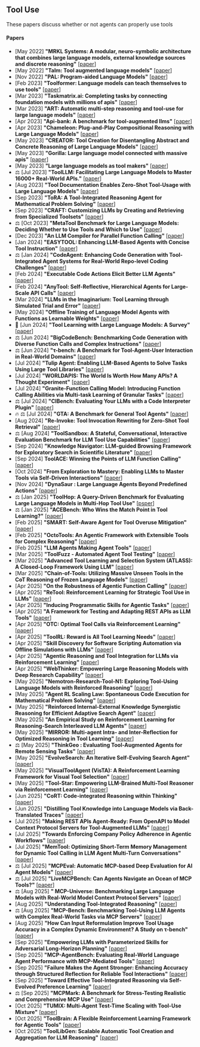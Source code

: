 ## Tool Use
These papers discuss whether or not agents can properly use tools

#### Papers
* [May 2022] **"MRKL Systems: A modular, neuro-symbolic architecture that combines large language models, external knowledge sources and discrete reasoning"** [[paper](https://arxiv.org/abs/2205.00445)]
* [May 2022] **"Talm: Tool augmented language models"** [[paper](https://arxiv.org/abs/2205.12255)]
* [Nov 2022] **"PAL: Program-aided Language Models"** [[paper](https://arxiv.org/abs/2311.09553)]
* [Feb 2023] **"Toolformer: Language models can teach themselves to use tools"** [[paper](https://arxiv.org/abs/2302.04761)]
* [Mar 2023] **"Taskmatrix.ai: Completing tasks by connecting foundation models with millions of apis"** [[paper](https://arxiv.org/abs/2303.16434)]
* [Mar 2023] **"ART: Automatic multi-step reasoning and tool-use for large language models"** [[paper](https://arxiv.org/abs/2303.09014)]
* [Apr 2023] **"Api-bank: A benchmark for tool-augmented llms"** [[paper](https://arxiv.org/abs/2304.08244)]
* [Apr 2023] **"Chameleon: Plug-and-Play Compositional Reasoning with Large Language Models"** [[paper](https://arxiv.org/abs/2304.09842)]
* [May 2023] **"CREATOR: Tool Creation for Disentangling Abstract and Concrete Reasoning of Large Language Models"** [[paper](https://arxiv.org/abs/2305.14318)]
* [May 2023] **"Gorilla: Large language model connected with massive apis"** [[paper](https://arxiv.org/abs/2305.15334)]
* [May 2023] **"Large language models as tool makers"** [[paper](https://arxiv.org/abs/2305.17126)]
* ⚖️ [Jul 2023] **"ToolLLM: Facilitating Large Language Models to Master 16000+ Real-World APIs."** [[paper](https://arxiv.org/abs/2307.16789)]
* [Aug 2023] **"Tool Documentation Enables Zero-Shot Tool-Usage with Large Language Models"** [[paper](https://arxiv.org/abs/2308.00675)]
* [Sep 2023] **"ToRA: A Tool-Integrated Reasoning Agent for Mathematical Problem Solving"** [[paper](https://arxiv.org/abs/2309.17452)]
* [Sep 2023] **"CRAFT: Customizing LLMs by Creating and Retrieving from Specialized Toolsets"** [[paper](https://arxiv.org/abs/2309.17428)]
* ⚖️ [Oct 2023] **"MetaTool Benchmark for Large Language Models: Deciding Whether to Use Tools and Which to Use"** [[paper](https://arxiv.org/abs/2310.03128)]
* [Dec 2023] **"An LLM Compiler for Parallel Function Calling"** [[paper](https://arxiv.org/abs/2312.04511)]
* [Jan 2024] **"EASYTOOL: Enhancing LLM-Based Agents with Concise Tool Instruction"** [[paper](https://arxiv.org/abs/2401.06201)]
* ⚖️ [Jan 2024] **"CodeAgent: Enhancing Code Generation with Tool-Integrated Agent Systems for Real-World Repo-level Coding Challenges"** [[paper](https://arxiv.org/abs/2401.07339)]
* [Feb 2024] **"Executable Code Actions Elicit Better LLM Agents"** [[paper](https://arxiv.org/abs/2402.01030)]
* [Feb 2024] **"AnyTool: Self-Reflective, Hierarchical Agents for Large-Scale API Calls"** [[paper](https://arxiv.org/abs/2402.04253)]
* [Mar 2024] **"LLMs in the Imaginarium: Tool Learning through Simulated Trial and Error"** [[paper](https://arxiv.org/abs/2403.04746)]
* [May 2024] **"Offline Training of Language Model Agents with Functions as Learnable Weights"** [[paper](https://arxiv.org/abs/2402.11359)]
* 📖 [Jun 2024] **"Tool Learning with Large Language Models: A Survey"** [[paper](https://arxiv.org/abs/2405.17935)]
* ⚖️ [Jun 2024] **"BigCodeBench: Benchmarking Code Generation with Diverse Function Calls and Complex Instructions"** [[paper](https://arxiv.org/abs/2406.15877)]
* ⚖️ [Jun 2024] **"τ-bench: A Benchmark for Tool-Agent-User Interaction in Real-World Domains"** [[paper](https://arxiv.org/abs/2406.12045)]
* [Jul 2024] **"Tulip Agent: Enabling LLM-Based Agents to Solve Tasks Using Large Tool Libraries"** [[paper](https://arxiv.org/abs/2407.21778)]
* [Jul 2024] **"WORLDAPIS: The World Is Worth How Many APIs? A Thought Experiment"** [[paper](https://arxiv.org/abs/2407.07778)]
* [Jul 2024] **"Granite-Function Calling Model: Introducing Function Calling Abilities via Multi-task Learning of Granular Tasks"** [[paper](https://arxiv.org/abs/2407.00121)]
* ⚖️ [Jul 2024] **"CIBench: Evaluating Your LLMs with a Code Interpreter Plugin"** [[paper](https://arxiv.org/abs/2407.10499)]
* 🔥 ⚖️ [Jul 2024] **"GTA: A Benchmark for General Tool Agents"** [[paper](https://arxiv.org/abs/2407.08713)]
* [Aug 2024] **"Re-Invoke: Tool Invocation Rewriting for Zero-Shot Tool Retrieval"** [[paper](https://arxiv.org/abs/2408.01875)]
* ⚖️ [Aug 2024] **"ToolSandbox: A Stateful, Conversational, Interactive Evaluation Benchmark for LLM Tool Use Capabilities"** [[paper](https://arxiv.org/abs/2408.04682)]
* [Sep 2024] **"Knowledge Navigator: LLM-guided Browsing Framework for Exploratory Search in Scientific Literature"** [[paper](https://arxiv.org/abs/2408.15836)]
* [Sep 2024] **ToolACE: Winning the Points of LLM Function Calling"** [[paper](https://arxiv.org/abs/2409.00920)]
* [Oct 2024] **"From Exploration to Mastery: Enabling LLMs to Master Tools via Self-Driven Interactions"** [[paper](https://arxiv.org/abs/2410.08197)]
* [Nov 2024] **"DynaSaur : Large Language Agents Beyond Predefined Actions"** [[paper](https://arxiv.org/abs/2411.01747)]
* ⚖️ [Jan 2025] **"ToolHop: A Query-Driven Benchmark for Evaluating Large Language Models in Multi-Hop Tool Use"** [[psper](https://arxiv.org/abs/2501.02506)]
* ⚖️ [Jan 2025] **"ACEBench: Who Wins the Match Point in Tool Learning?"** [[paper](https://arxiv.org/abs/2501.12851v1)]
* [Feb 2025] **"SMART: Self-Aware Agent for Tool Overuse Mitigation"** [[paper](https://arxiv.org/abs/2502.11435)]
* [Feb 2025] **"OctoTools: An Agentic Framework with Extensible Tools for Complex Reasoning"** [[paper](https://arxiv.org/abs/2502.11271)]
* [Feb 2025] **"LLM Agents Making Agent Tools"** [[paper](https://arxiv.org/abs/2502.11705)]
* [Mar 2025] **"ToolFuzz - Automated Agent Tool Testing"** [[paper](https://arxiv.org/abs/2503.04479)]
* [Mar 2025] **"Advanced Tool Learning and Selection System (ATLASS): A Closed-Loop Framework Using LLM"** [[paper](https://arxiv.org/abs/2503.12434)]
* [Mar 2025] **"Chain-of-Tools: Utilizing Massive Unseen Tools in the CoT Reasoning of Frozen Language Models"** [[paper](https://www.arxiv.org/abs/2503.16779)]
* [Apr 2025] **"On the Robustness of Agentic Function Calling"** [[paper](https://arxiv.org/abs/2504.00914)]
* [Apr 2025] **"ReTool: Reinforcement Learning for Strategic Tool Use in LLMs"** [[paper](https://arxiv.org/abs/2504.11536)]
* [Apr 2025] **"Inducing Programmatic Skills for Agentic Tasks"** [[paper](https://arxiv.org/abs/2504.06821)]
* [Apr 2025] **"A Framework for Testing and Adapting REST APIs as LLM Tools"** [[paper](https://arxiv.org/abs/2504.15546)]
* [Apr 2025] **"OTC: Optimal Tool Calls via Reinforcement Learning"** [[paper](https://arxiv.org/abs/2504.14870)]
* [Apr 2025] **"ToolRL: Reward is All Tool Learning Needs"** [[paper](https://arxiv.org/abs/2504.13958)]
* [Apr 2025] **"Skill Discovery for Software Scripting Automation via Offline Simulations with LLMs"** [[paper](https://arxiv.org/abs/2504.20406)]
* [Apr 2025] **"Agentic Reasoning and Tool Integration for LLMs via Reinforcement Learning"** [[paper](https://www.arxiv.org/abs/2505.01441)]
* [Apr 2025] **"WebThinker: Empowering Large Reasoning Models with Deep Research Capability"** [[paper](https://arxiv.org/abs/2504.21776)]
* [May 2025] **"Nemotron-Research-Tool-N1: Exploring Tool-Using Language Models with Reinforced Reasoning"** [[paper](https://arxiv.org/abs/2505.00024)]
* [May 2025] **"Agent RL Scaling Law: Spontaneous Code Execution for Mathematical Problem Solving"** [[paper](https://arxiv.org/abs/2505.07773)]
* [May 2025] **"Reinforced Internal-External Knowledge Synergistic Reasoning for Efficient Adaptive Search Agent"** [[paper](https://www.arxiv.org/abs/2505.07596)]
* [May 2025] **"An Empirical Study on Reinforcement Learning for Reasoning-Search Interleaved LLM Agents"** [[paper](https://www.arxiv.org/abs/2505.15117)]
* [May 2025] **"MIRROR: Multi-agent Intra- and Inter-Reflection for Optimized Reasoning in Tool Learning"** [[paper](https://arxiv.org/abs/2505.20670)]
* ⚖️ [May 2025] **"ThinkGeo : Evaluating Tool-Augmented Agents for Remote Sensing Tasks"** [[paper](https://arxiv.org/abs/2505.23752)]
* [May 2025] **"EvolveSearch: An Iterative Self-Evolving Search Agent"** [[paper](https://arxiv.org/abs/2505.22501)]
* [May 2025] **"VisualToolAgent (VisTA): A Reinforcement Learning Framework for Visual Tool Selection"** [[paper](https://www.arxiv.org/abs/2505.20289)]
* [May 2025] **"Tool-Star: Empowering LLM-Brained Multi-Tool Reasoner via Reinforcement Learning"** [[paper](https://arxiv.org/abs/2505.16410)]
* [Jun 2025] **"CoRT: Code-integrated Reasoning within Thinking"** [[paper](https://arxiv.org/abs/2506.09820)]
* [Jun 2025] **"Distilling Tool Knowledge into Language Models via Back-Translated Traces"** [[paper](https://www.arxiv.org/abs/2506.19171)]
* [Jul 2025] **"Making REST APIs Agent-Ready: From OpenAPI to Model Context Protocol Servers for Tool-Augmented LLMs"** [[paper](https://www.arxiv.org/abs/2507.16044)]
* [Jul 2025] **"Towards Enforcing Company Policy Adherence in Agentic Workflows"** [[paper](https://arxiv.org/abs/2507.16459)]
* [Jul 2025] **"MemTool: Optimizing Short-Term Memory Management for Dynamic Tool Calling in LLM Agent Multi-Turn Conversations"** [[paper](https://arxiv.org/abs/2507.21428)]
* ⚖️ [Jul 2025] **"MCPEval: Automatic MCP-based Deep Evaluation for AI Agent Models"** [[paper](https://arxiv.org/abs/2507.12806)]
* ⚖️ [Jul 2025] **"LiveMCPBench: Can Agents Navigate an Ocean of MCP Tools?"** [[paper](https://arxiv.org/abs/2508.01780)]
* ⚖️ [Aug 2025] **" MCP-Universe: Benchmarking Large Language Models with Real-World Model Context Protocol Servers"** [[paper](https://arxiv.org/abs/2508.14704)]
* [Aug 2025] **"Understanding Tool-Integrated Reasoning"** [[paper](https://arxiv.org/abs/2508.19201)]
* ⚖️ [Aug 2025] **"MCP-Bench: Benchmarking Tool-Using LLM Agents with Complex Real-World Tasks via MCP Servers"** [[paper](https://www.arxiv.org/abs/2508.20453)]
* [Aug 2025] **"How Can Input Reformulation Improve Tool Usage Accuracy in a Complex Dynamic Environment? A Study on τ-bench"** [[paper](https://arxiv.org/abs/2508.20931)]
* [Sep 2025] **"Empowering LLMs with Parameterized Skills for Adversarial Long-Horizon Planning"** [[paper](https://arxiv.org/abs/2509.13127)]
* [Sep 2025] **"MCP-AgentBench: Evaluating Real-World Language Agent Performance with MCP-Mediated Tools"** [[paper](https://arxiv.org/abs/2509.09734)]
* [Sep 2025] **"Failure Makes the Agent Stronger: Enhancing Accuracy through Structured Reflection for Reliable Tool Interactions"** [[paper](https://arxiv.org/abs/2509.18847)]
* [Sep 2025] **"Toward Effective Tool-Integrated Reasoning via Self-Evolved Preference Learning"** [[paper](https://arxiv.org/abs/2509.23285)]
* ⚖️ [Sep 2025] **"MCPMark: A Benchmark for Stress-Testing Realistic and Comprehensive MCP Use"** [[paper](https://arxiv.org/abs/2509.24002)]
* [Oct 2025] **"TUMIX: Multi-Agent Test-Time Scaling with Tool-Use Mixture"** [[paper](https://arxiv.org/abs/2510.01279)]
* [Oct 2025] **"ToolBrain: A Flexible Reinforcement Learning Framework for Agentic Tools"** [[paper](https://arxiv.org/abs/2510.00023)]
* [Oct 2025] **"ToolLibGen: Scalable Automatic Tool Creation and Aggregation for LLM Reasoning"** [[paper](https://arxiv.org/abs/2510.07768)]